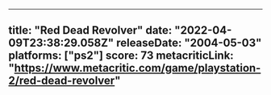 
---
title: "Red Dead Revolver"
date: "2022-04-09T23:38:29.058Z"
releaseDate: "2004-05-03"
platforms: ["ps2"]
score: 73
metacriticLink: "https://www.metacritic.com/game/playstation-2/red-dead-revolver"
---
